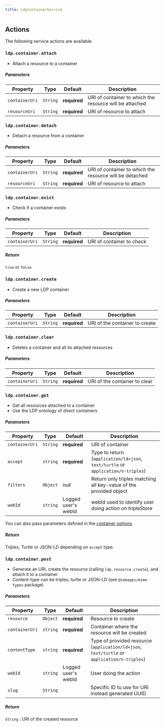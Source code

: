 ```yaml
---
title: LdpContainerService
---
```


## Actions

The following service actions are available:


### `ldp.container.attach`
* Attach a resource to a container

##### Parameters
| Property | Type | Default | Description |
| -------- | ---- | ------- | ----------- |
| `containerUri` | `String`| **required** | URI of container to which the resource will be attached |
| `resourceUri` | `String` | **required** | URI of resource to attach |


### `ldp.container.detach`
* Detach a resource from a container

##### Parameters
| Property | Type | Default | Description |
| -------- | ---- | ------- | ----------- |
| `containerUri` | `String`| **required** | URI of container to which the resource will be detached |
| `resourceUri` | `String` | **required** | URI of resource to attach |


### `ldp.container.exist`
* Check if a container exists

##### Parameters
| Property | Type | Default | Description |
| -------- | ---- | ------- | ----------- |
| `containerUri` | `String`| **required** | URI of container to check |

##### Return
`true` or `false`


### `ldp.container.create`
* Create a new LDP container

##### Parameters
| Property | Type | Default | Description |
| -------- | ---- | ------- | ----------- |
| `containerUri` | `String`| **required** | URI of the container to create |


### `ldp.container.clear`
* Deletes a container and all its attached resources

##### Parameters
| Property | Type | Default | Description |
| -------- | ---- | ------- | ----------- |
| `containerUri` | `String`| **required** | URI of the container to clear |


### `ldp.container.get`
* Get all resources attached to a container
* Use the LDP ontology of direct containers

##### Parameters
| Property | Type | Default | Description |
| -------- | ---- | ------- | ----------- |
| `containerUri` | `String`  | **required** | URI of container |
| `accept` | `string` | **required** | Type to return (`application/ld+json`, `text/turtle` or `application/n-triples`) |
| `filters` | `Object` | null | Return only triples matching all key-value of the provided object |
| `webId` | `string` | Logged user's webId  | webId used to identify user doing action on tripleStore|

You can also pass parameters defined in the [container options](index.md#container-options).

##### Return
Triples, Turtle or JSON-LD depending on `accept` type.


### `ldp.container.post`
* Generate an URI, create the resource (calling `ldp.resource.create`), and attach it to a container
* Content-type can be triples, turtle or JSON-LD (see `@semapps/mime-types` package)

##### Parameters
| Property | Type | Default | Description |
| -------- | ---- | ------- | ----------- |
| `resource` | `Object`  | **required** | Resource to create |
| `containerUri` | `string` | **required** | Container where the resource will be created |
| `contentType` | `string` | **required** | Type of provided resource (`application/ld+json`, `text/turtle` or `application/n-triples`) |
| `webId` | `string` | Logged user's webId  | User doing the action |
| `slug` | `String` |  | Specific ID tu use for URI instead generated UUID |

##### Return
`String` : URI of the created resource
